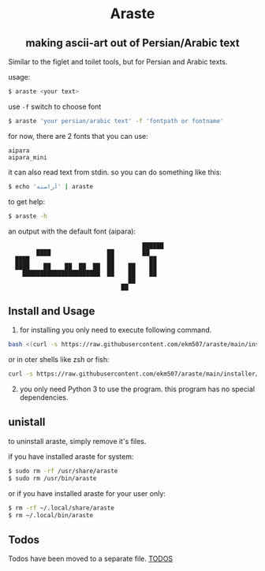 <div align="center">
  <h1> Araste </h1>
  <h2> making ascii-art out of Persian/Arabic text </h2>
</div>

Similar to the figlet and toilet tools, but for Persian and Arabic texts.

usage:

```bash
$ araste <your text>
```

use `-f` switch to choose font

```bash
$ araste 'your persian/arabic text' -f 'fontpath or fontname'
```

for now, there are 2 fonts that you can use:
```
aipara
aipara_mini
```

it can also read text from stdin. so you can do something like this:

```bash
$ echo 'آراسته' | araste
```

to get help:

```bash
$ araste -h
```


an output with the default font (aipara):

```
                                      ██████
        ████                ██        ██
  ████                      ██          ██
  ████    ██    ██  ██  ██  ██    ██    ██
    ██████████████████████  ██    ██    ██
                                  ██
                                ██
```

## Install and Usage

1. for installing you only need to execute following command.

````bash
bash <(curl -s https://raw.githubusercontent.com/ekm507/araste/main/installer/install.sh)
````

or in oter shells like zsh or fish:

````bash
curl -s https://raw.githubusercontent.com/ekm507/araste/main/installer/install.sh | bash
````

2. you only need Python 3 to use the program. this program has no special dependencies.

## unistall

to uninstall araste, simply remove it's files.

if you have installed araste for system:

```bash
$ sudo rm -rf /usr/share/araste
$ sudo rm /usr/bin/araste
```

or if you have installed araste for your user only:

```bash
$ rm -rf ~/.local/share/araste
$ rm ~/.local/bin/araste
```

## Todos

Todos have been moved to a separate file. [TODOS](https://github.com/ekm507/araste/blob/main/TODOS_EN.md)

